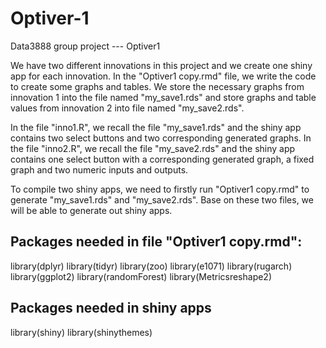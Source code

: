 # Optiver-1
Data3888 group project --- Optiver1

We have two different innovations in this project and we create one shiny app for each innovation.
In the "Optiver1 copy.rmd" file, we write the code to create some graphs and tables.
We store the necessary graphs from innovation 1 into the file named "my_save1.rds" and store graphs and table values from innovation 2 into file named "my_save2.rds".

In the file "inno1.R", we recall the file "my_save1.rds" and the shiny app contains two select buttons and two corresponding generated graphs. In the file "inno2.R", we recall the file "my_save2.rds" and the shiny app contains one select button with a corresponding generated graph, a fixed graph and two numeric inputs and outputs.

To compile two shiny apps, we need to firstly run "Optiver1 copy.rmd" to generate "my_save1.rds" and "my_save2.rds". Base on these two files, we will be able to generate out shiny apps.

## Packages needed in file "Optiver1 copy.rmd": 
library(dplyr)
library(tidyr)
library(zoo)
library(e1071)
library(rugarch)
library(ggplot2)
library(randomForest)
library(Metricsreshape2)
## Packages needed in shiny apps
library(shiny)
library(shinythemes)
